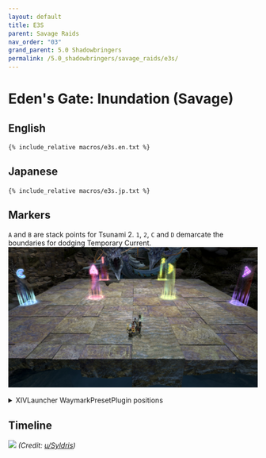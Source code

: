 ```yaml
---
layout: default
title: E3S
parent: Savage Raids
nav_order: "03"
grand_parent: 5.0 Shadowbringers
permalink: /5.0_shadowbringers/savage_raids/e3s/
---
```


# Eden's Gate: Inundation (Savage)

## English
```
{% include_relative macros/e3s.en.txt %}
```

## Japanese
```
{% include_relative macros/e3s.jp.txt %}
```

## Markers

`A` and `B` are stack points for Tsunami 2. `1`, `2`, `C` and `D` demarcate the boundaries for dodging Temporary Current.
![](images/markers.jpg)
<details markdown=block>
<summary>XIVLauncher WaymarkPresetPlugin positions</summary>

```json
{
  "Name":"E3S",
  "MapID":683,
  "A":{"X":92.5,"Y":0.0,"Z":100.0,"ID":0,"Active":true},
  "B":{"X":107.5,"Y":0.0,"Z":100.0,"ID":1,"Active":true},
  "C":{"X":81.0,"Y":0.0,"Z":103.5,"ID":2,"Active":true},
  "D":{"X":119.0,"Y":0.0,"Z":103.5,"ID":3,"Active":true},
  "One":{"X":91.2,"Y":0.0,"Z":81.2,"ID":4,"Active":true},
  "Two":{"X":108.8,"Y":0.0,"Z":81.2,"ID":5,"Active":true},
  "Three":{"X":0.0,"Y":0.0,"Z":0.0,"ID":6,"Active":false},
  "Four":{"X":0.0,"Y":0.0,"Z":0.0,"ID":7,"Active":false}
}
```

</details>

## Timeline

![](https://i.redd.it/uwe99rrdn9e31.png)
*(Credit: [u/Syldris](https://www.reddit.com/r/ffxiv/comments/clkiwe/e3s_rotation_and_timeline/))*

<script data-goatcounter="https://tuufless.goatcounter.com/count"
        async src="//gc.zgo.at/count.js"></script>
